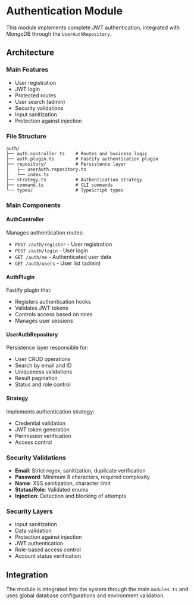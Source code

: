 # Authentication Module

This module implements complete JWT authentication, integrated with MongoDB through the `UserAuthRepository`.

## Architecture

### Main Features
- User registration
- JWT login
- Protected routes
- User search (admin)
- Security validations
- Input sanitization
- Protection against injection

### File Structure
```
auth/
├── auth.controller.ts    # Routes and business logic
├── auth.plugin.ts        # Fastify authentication plugin
├── repository/           # Persistence layer
│   ├── userAuth.repository.ts
│   └── index.ts
├── strategy.ts           # Authentication strategy
├── command.ts            # CLI commands
└── types/                # TypeScript types
```

### Main Components

#### AuthController
Manages authentication routes:
- `POST /auth/register` - User registration
- `POST /auth/login` - User login
- `GET /auth/me` - Authenticated user data
- `GET /auth/users` - User list (admin)

#### AuthPlugin
Fastify plugin that:
- Registers authentication hooks
- Validates JWT tokens
- Controls access based on roles
- Manages user sessions

#### UserAuthRepository
Persistence layer responsible for:
- User CRUD operations
- Search by email and ID
- Uniqueness validations
- Result pagination
- Status and role control

#### Strategy
Implements authentication strategy:
- Credential validation
- JWT token generation
- Permission verification
- Access control

### Security Validations
- **Email**: Strict regex, sanitization, duplicate verification
- **Password**: Minimum 8 characters, required complexity
- **Name**: XSS sanitization, character limit
- **Status/Role**: Validated enums
- **Injection**: Detection and blocking of attempts

### Security Layers
- Input sanitization
- Data validation
- Protection against injection
- JWT authentication
- Role-based access control
- Account status verification

## Integration
The module is integrated into the system through the main `modules.ts` and uses global database configurations and environment validation.